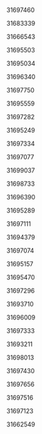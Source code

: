 31697460

31683339

31666543

31695503

31695034

31696340

31697750

31695559

31697282

31695249

31697334

31697077

31699037

31698733

31696390

31695289

31697111

31694379

31697074

31695157

31695470

31697296

31693710

31696009

31697333

31693211

31698013

31697430

31697656

31697516

31697123

31662549

